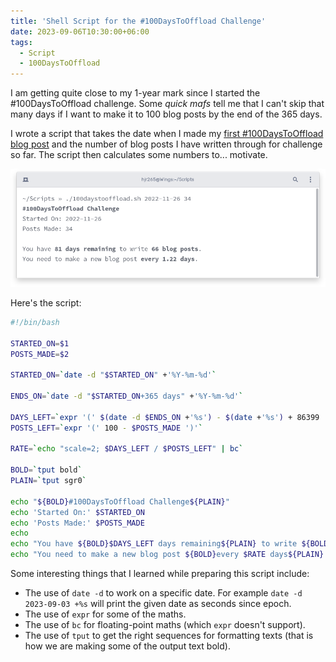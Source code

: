 ```yaml
---
title: 'Shell Script for the #100DaysToOffload Challenge'
date: 2023-09-06T10:30:00+06:00
tags:
  - Script
  - 100DaysToOffload
---
```


I am getting quite close to my 1-year mark since I started the #100DaysToOffload challenge. Some _quick mafs_ tell me that I can't skip that many days if I want to make it to 100 blog posts by the end of the 365 days.

I wrote a script that takes the date when I made my [first #100DaysToOffload blog post](/blog/passing-a-vector-of-redismodulestring-to-redismodule-call/) and the number of blog posts I have written through for challenge so far. The script then calculates some numbers to... motivate.

![](screen.png)

Here's the script:

``` sh
#!/bin/bash

STARTED_ON=$1
POSTS_MADE=$2

STARTED_ON=`date -d "$STARTED_ON" +'%Y-%m-%d'`

ENDS_ON=`date -d "$STARTED_ON+365 days" +'%Y-%m-%d'`

DAYS_LEFT=`expr '(' $(date -d $ENDS_ON +'%s') - $(date +'%s') + 86399 ')' / 86400`
POSTS_LEFT=`expr '(' 100 - $POSTS_MADE ')'`

RATE=`echo "scale=2; $DAYS_LEFT / $POSTS_LEFT" | bc`

BOLD=`tput bold`
PLAIN=`tput sgr0`

echo "${BOLD}#100DaysToOffload Challenge${PLAIN}"
echo 'Started On:' $STARTED_ON
echo 'Posts Made:' $POSTS_MADE
echo
echo "You have ${BOLD}$DAYS_LEFT days remaining${PLAIN} to write ${BOLD}$POSTS_LEFT blog posts${PLAIN}."
echo "You need to make a new blog post ${BOLD}every $RATE days${PLAIN}."
```

Some interesting things that I learned while preparing this script include:

- The use of `date -d` to work on a specific date. For example `date -d 2023-09-03 +%s` will print the given date as seconds since epoch.
- The use of `expr` for some of the maths.
- The use of `bc` for floating-point maths (which `expr` doesn't support).
- The use of `tput` to get the right sequences for formatting texts (that is how we are making some of the output text bold).
